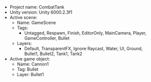 <!-- UNITY CODE ASSIST INSTRUCTIONS START -->
- Project name: CombatTank
- Unity version: Unity 6000.2.3f1
- Active scene:
  - Name: GameScene
  - Tags:
    - Untagged, Respawn, Finish, EditorOnly, MainCamera, Player, GameController, Bullet
  - Layers:
    - Default, TransparentFX, Ignore Raycast, Water, UI, Ground, Bullet1, Bullet2, Tank1, Tank2
- Active game object:
  - Name: Cannon1
  - Tag: Bullet
  - Layer: Bullet1
<!-- UNITY CODE ASSIST INSTRUCTIONS END -->